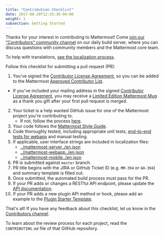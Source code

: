 ```yaml
---
title: "Contribution Checklist"
date: 2017-08-20T12:33:36-04:00
weight: 1
subsection: Getting Started
---
```


Thanks for your interest in contributing to Mattermost! Come [join our "Contributors" community channel](https://community.mattermost.com/core/channels/tickets) on our daily build server, where you can discuss questions with community members and the Mattermost core team.

To help with translations, [see the localization process](https://docs.mattermost.com/developer/localization.html).

Follow this checklist for submitting a pull request (PR):

1. You've signed the [Contributor License Agreement](http://www.mattermost.org/mattermost-contributor-agreement/), so you can be added to the Mattermost [Approved Contributor List](https://docs.google.com/spreadsheets/d/1NTCeG-iL_VS9bFqtmHSfwETo5f-8MQ7oMDE5IUYJi_Y/pubhtml?gid=0&single=true).
 - If you've included your mailing address in the signed [Contributor License Agreement](https://www.mattermost.org/mattermost-contributor-agreement/), you may receive a [Limited Edition Mattermost Mug](https://forum.mattermost.org/t/limited-edition-mattermost-mugs/143) as a thank you gift after your first pull request is merged.
2. Your ticket is a help wanted GitHub issue for one of the Mattermost project you're contributing to.
    - If not, follow the process [here](/contribute/getting-started/contributions-without-ticket).
3. Your code follows the [Mattermost Style Guide](http://docs.mattermost.com/developer/style-guide.html).
4. Code thoroughly tested, including appropriate unit tests, [end-to-end tests for webapp](/contribute/webapp/end-to-end-tests/) and manual testing.
5. If applicable, user interface strings are included in localization files:
    - [../mattermost-server../en.json](https://github.com/mattermost/mattermost-server/blob/master/i18n/en.json)
    - [../mattermost-webapp../en.json](https://github.com/mattermost/mattermost-webapp/blob/master/i18n/en.json)
    - [../mattermost-mobile../en.json](https://github.com/mattermost/mattermost-mobile/blob/master/assets/base/i18n/en.json)
6. PR is submitted against `master` branch.
7. PR title begins with the JIRA or GitHub Ticket ID (e.g. `MM-394` or `GH-394`) and summary template is filled out.
8. Once submitted, the automated build process must pass for the PR.
9. If your PR adds or changes a RESTful API endpoint, please update the [API documentation](https://github.com/mattermost/mattermost-api-reference).
10. If your PR adds a new plugin API method or hook, please add an example to the [Plugin Starter Template](https://github.com/mattermost/mattermost-plugin-sample).

That's all! If you have any feedback about this checklist, let us know in the [Contributors channel](https://community.mattermost.com/core/channels/tickets).

To learn about the review process for each project, read the `CONTRIBUTING.md` file of that GitHub repository.
